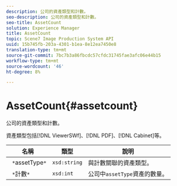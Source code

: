 ```yaml
---
description: 公司的資產類型和計數。
seo-description: 公司的資產類型和計數。
seo-title: AssetCount
solution: Experience Manager
title: AssetCount
topic: Scene7 Image Production System API
uuid: 15b745fb-203a-4301-b1ea-8e12ea7450e8
translation-type: tm+mt
source-git-commit: 7bc7b3a86fbcdc57cfdc31745fae3afc06e44b15
workflow-type: tm+mt
source-wordcount: '46'
ht-degree: 8%

---
```



# AssetCount{#assetcount}

公司的資產類型和計數。

資產類型包括[!DNL ViewerSWf]、[!DNL PDF]、[!DNL Cabinet]等。

| 名稱 | 類型 | 說明 |
|---|---|---|
| ` *`assetType`*` | `xsd:string` | 與計數關聯的資產類型。 |
| ` *`計數`*` | `xsd:int` | 公司中`assetType`資產的數量。 |

